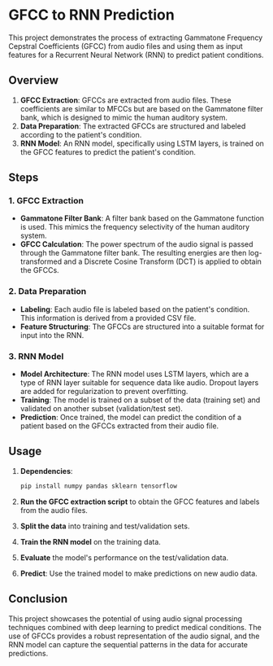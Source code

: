 # GFCC to RNN Prediction

This project demonstrates the process of extracting Gammatone Frequency Cepstral Coefficients (GFCC) from audio files and using them as input features for a Recurrent Neural Network (RNN) to predict patient conditions.

## Overview

1. **GFCC Extraction**: GFCCs are extracted from audio files. These coefficients are similar to MFCCs but are based on the Gammatone filter bank, which is designed to mimic the human auditory system.
2. **Data Preparation**: The extracted GFCCs are structured and labeled according to the patient's condition.
3. **RNN Model**: An RNN model, specifically using LSTM layers, is trained on the GFCC features to predict the patient's condition.

## Steps

### 1. GFCC Extraction

- **Gammatone Filter Bank**: A filter bank based on the Gammatone function is used. This mimics the frequency selectivity of the human auditory system.
- **GFCC Calculation**: The power spectrum of the audio signal is passed through the Gammatone filter bank. The resulting energies are then log-transformed and a Discrete Cosine Transform (DCT) is applied to obtain the GFCCs.

### 2. Data Preparation

- **Labeling**: Each audio file is labeled based on the patient's condition. This information is derived from a provided CSV file.
- **Feature Structuring**: The GFCCs are structured into a suitable format for input into the RNN.

### 3. RNN Model

- **Model Architecture**: The RNN model uses LSTM layers, which are a type of RNN layer suitable for sequence data like audio. Dropout layers are added for regularization to prevent overfitting.
- **Training**: The model is trained on a subset of the data (training set) and validated on another subset (validation/test set).
- **Prediction**: Once trained, the model can predict the condition of a patient based on the GFCCs extracted from their audio file.

## Usage

1. **Dependencies**:
    ```bash
    pip install numpy pandas sklearn tensorflow
    ```

2. **Run the GFCC extraction script** to obtain the GFCC features and labels from the audio files.

3. **Split the data** into training and test/validation sets.

4. **Train the RNN model** on the training data.

5. **Evaluate** the model's performance on the test/validation data.

6. **Predict**: Use the trained model to make predictions on new audio data.

## Conclusion

This project showcases the potential of using audio signal processing techniques combined with deep learning to predict medical conditions. The use of GFCCs provides a robust representation of the audio signal, and the RNN model can capture the sequential patterns in the data for accurate predictions.

